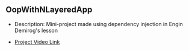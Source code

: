 ## OopWithNLayeredApp

- Description: Mini-project made using dependency injection in Engin Demirog's lesson

- [Project Video Link](https://www.youtube.com/watch?v=CcutMZm3WtI)
